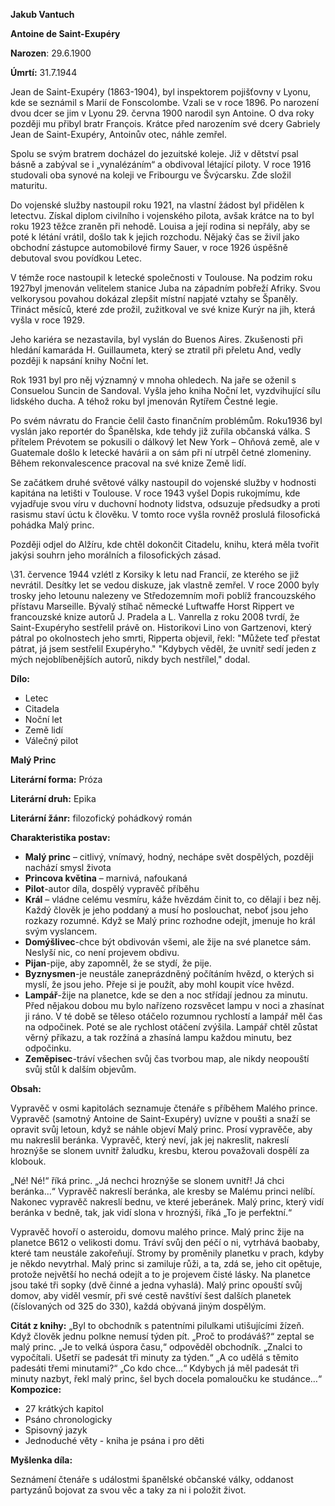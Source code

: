 ﻿**Jakub Vantuch**

**Antoine de Saint-Exupéry**

**Narozen**: 29.6.1900

**Úmrtí:** 31.7.1944

Jean de Saint-Exupéry (1863-1904), byl inspektorem pojišťovny v Lyonu, kde se seznámil s Marií de Fonscolombe. Vzali se v roce 1896. Po narození dvou dcer se jim v Lyonu 29. června 1900 narodil syn Antoine. O dva roky později mu přibyl bratr François. Krátce před narozením své dcery Gabriely Jean de Saint-Exupéry, Antoinův otec, náhle zemřel.

Spolu se svým bratrem docházel do jezuitské koleje. Již v dětství psal básně a zabýval se i „vynalézáním“ a obdivoval létající piloty. V roce 1916 studovali oba synové na koleji ve Fribourgu ve Švýcarsku. Zde složil maturitu.

Do vojenské služby nastoupil roku 1921, na vlastní žádost byl přidělen k letectvu. Získal diplom civilního i vojenského pilota, avšak krátce na to byl roku 1923 těžce zraněn při nehodě. Louisa a její rodina si nepřály, aby se poté k létání vrátil, došlo tak k jejich rozchodu. Nějaký čas se živil jako obchodní zástupce automobilové firmy Sauer, v roce 1926 úspěšně debutoval svou povídkou Letec.

V témže roce nastoupil k letecké společnosti v Toulouse. Na podzim roku 1927byl jmenován velitelem stanice Juba na západním pobřeží Afriky. Svou velkorysou povahou dokázal zlepšit místní napjaté vztahy se Španěly. Třináct měsíců, které zde prožil, zužitkoval ve své knize Kurýr na jih, která vyšla v roce 1929.

Jeho kariéra se nezastavila, byl vyslán do Buenos Aires. Zkušenosti při hledání kamaráda H. Guillaumeta, který se ztratil při přeletu And, vedly později k napsání knihy Noční let.

Rok 1931 byl pro něj významný v mnoha ohledech. Na jaře se oženil s Consuelou Suncin de Sandoval. Vyšla jeho kniha Noční let, vyzdvihující sílu lidského ducha. A téhož roku byl jmenován Rytířem Čestné legie.

Po svém návratu do Francie čelil často finančním problémům. Roku1936 byl vyslán jako reportér do Španělska, kde tehdy již zuřila občanská válka. S přítelem Prévotem se pokusili o dálkový let New York – Ohňová země, ale v Guatemale došlo k letecké havárii a on sám při ní utrpěl četné zlomeniny. Během rekonvalescence pracoval na své knize Země lidí.

Se začátkem druhé světové války nastoupil do vojenské služby v hodnosti kapitána na letišti v Toulouse. V roce 1943 vyšel Dopis rukojmímu, kde vyjadřuje svou víru v duchovní hodnoty lidstva, odsuzuje předsudky a proti rasismu staví úctu k člověku. V tomto roce vyšla rovněž proslulá filosofická pohádka Malý princ.

Později odjel do Alžíru, kde chtěl dokončit Citadelu, knihu, která měla tvořit jakýsi souhrn jeho morálních a filosofických zásad.

\31. července 1944 vzlétl z Korsiky k letu nad Francií, ze kterého se již nevrátil. Desítky let se vedou diskuze, jak vlastně zemřel. V roce 2000 byly trosky jeho letounu nalezeny ve Středozemním moři poblíž francouzského přístavu Marseille. Bývalý stíhač německé Luftwaffe Horst Rippert ve francouzské knize autorů J. Pradela a L. Vanrella z roku 2008 tvrdí, že Saint-Exupéryho sestřelil právě on. Historikovi Lino von Gartzenovi, který pátral po okolnostech jeho smrti, Ripperta objevil, řekl: "Můžete teď přestat pátrat, já jsem sestřelil Exupéryho." "Kdybych věděl, že uvnitř sedí jeden z mých nejoblíbenějších autorů, nikdy bych nestřílel," dodal.

**Dílo:**

- Letec
- Citadela
- Noční let
- Země lidí
- Válečný pilot

**Malý Princ**

**Literární forma:** Próza

**Literární druh:** Epika

**Literární žánr:** filozofický pohádkový román

**Charakteristika postav:**

- **Malý princ** – citlivý, vnímavý, hodný, nechápe svět dospělých, později nachází smysl života
- **Princova květina** – marnivá, nafoukaná 
- **Pilot**-autor díla, dospělý vypravěč příběhu
- **Král** – vládne celému vesmíru, káže hvězdám činit to, co dělají i bez něj. Každý člověk je jeho poddaný a musí ho poslouchat, neboť jsou jeho rozkazy rozumné. Když se Malý princ rozhodne odejít, jmenuje ho král svým vyslancem.
- **Domýšlivec**-chce být obdivován všemi, ale žije na své planetce sám. Neslyší nic, co není projevem obdivu.
- **Pijan**-pije, aby zapomněl, že se stydí, že pije.
- **Byznysmen**-je neustále zaneprázdněný počítáním hvězd, o kterých si myslí, že jsou jeho. Přeje si je použít, aby mohl koupit více hvězd.
- **Lampář**-žije na planetce, kde se den a noc střídají jednou za minutu. Před nějakou dobou mu bylo nařízeno rozsvěcet lampu v noci a zhasínat ji ráno. V té době se těleso otáčelo rozumnou rychlostí a lampář měl čas na odpočinek. Poté se ale rychlost otáčení zvýšila. Lampář chtěl zůstat věrný příkazu, a tak rozžíná a zhasíná lampu každou minutu, bez odpočinku.
- **Zeměpisec**-tráví všechen svůj čas tvorbou map, ale nikdy neopouští svůj stůl k dalším objevům.


**Obsah:**

Vypravěč v osmi kapitolách seznamuje čtenáře s příběhem Malého prince. Vypravěč (samotný Antoine de Saint-Exupéry) uvízne v poušti a snaží se opravit svůj letoun, když se náhle objeví Malý princ. Prosí vypravěče, aby mu nakreslil beránka. Vypravěč, který neví, jak jej nakreslit, nakreslí hroznýše se slonem uvnitř žaludku, kresbu, kterou považovali dospělí za klobouk.

„Né! Né!“ říká princ. „Já nechci hroznýše se slonem uvnitř! Já chci beránka…“ Vypravěč nakreslí beránka, ale kresby se Malému princi nelíbí. Nakonec vypravěč nakreslí bednu, ve které jeberánek. Malý princ, který vidí beránka v bedně, tak, jak vidí slona v hroznýši, říká „To je perfektní.“

Vypravěč hovoří o asteroidu, domovu malého prince. Malý princ žije na planetce B612 o velikosti domu. Tráví svůj den péčí o ni, vytrhává baobaby, které tam neustále zakořeňují. Stromy by proměnily planetku v prach, kdyby je někdo nevytrhal. Malý princ si zamiluje růži, a ta, zdá se, jeho cit opětuje, protože největší ho nechá odejít a to je projevem čisté lásky. Na planetce jsou také tři sopky (dvě činné a jedna vyhaslá). Malý princ opouští svůj domov, aby viděl vesmír, při své cestě navštíví šest dalších planetek (číslovaných od 325 do 330), každá obývaná jiným dospělým.

**Citát z knihy:** 
„Byl to obchodník s patentními pilulkami utišujícími žízeň. Když člověk jednu polkne nemusí týden pít. „Proč to prodáváš?“ zeptal se malý princ. „Je to velká úspora času,“ odpověděl obchodník. „Znalci to vypočítali. Ušetří se padesát tři minuty za týden.“ „A co udělá s těmito padesáti třemi minutami?“ „Co kdo chce…“ Kdybych já měl padesát tři minuty nazbyt, řekl malý princ, šel bych docela pomaloučku ke studánce…“
**Kompozice:** 

- 27 krátkých kapitol 
- Psáno chronologicky
- Spisovný jazyk 
- Jednoduché věty - kniha je psána i pro děti

**Myšlenka díla:** 

Seznámení čtenáře s událostmi španělské občanské války, oddanost partyzánů bojovat za svou věc a taky za ni i položit život.


